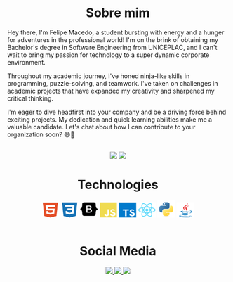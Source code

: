 <div>
	<h1 align="center">Sobre mim</h1>
	<p>
		Hey there, I'm Felipe Macedo, a student bursting with energy and a hunger for adventures in the professional world! I'm on the brink of obtaining my Bachelor's degree in Software Engineering from UNICEPLAC, and I can't wait to bring my passion for technology to a super dynamic corporate environment.
	</p>
	<p>
		Throughout my academic journey, I've honed ninja-like skills in programming, puzzle-solving, and teamwork. I've taken on challenges in academic projects that have expanded my creativity and sharpened my critical thinking.
	</p>
	<p>
		I'm eager to dive headfirst into your company and be a driving force behind exciting projects. My dedication and quick learning abilities make me a valuable candidate. Let's chat about how I can contribute to your organization soon? 😄🚀
	</p>

</div>
<br>
<div align="center">
	<picture>
  		<source
		    srcset="https://github-readme-stats.vercel.app/api?username=Zuk3s&show_icons=true&theme=dark&icon_color=F2C53D&ring_color=F2C53D&rank_icon=github"
		    media="(prefers-color-scheme: dark)"
		/>
		<source
		    srcset="https://github-readme-stats.vercel.app/api?username=Zuk3s&show_icons=true&title_color=000000&icon_color=3E7BAC&ring_color=3E7BAC&rank_icon=github"
		    media="(prefers-color-scheme: light), (prefers-color-scheme: no-preference)"
		/>
		  <img height="190px" src="https://github-readme-stats.vercel.app/api?username=Zuk3s&show_icons=true" />
	</picture>
	<picture>
  		<source
		    srcset="https://github-readme-stats.vercel.app/api/top-langs/?username=Zuk3s&show_icons=true&theme=dark&size_weight=0.5&count_weight=0.5&langs_count=5&layout=donut&exclude_repo=The-Creed-Of-Gods-Game"
		    media="(prefers-color-scheme: dark)"
		/>
		<source
		    srcset="https://github-readme-stats.vercel.app/api/top-langs/?username=Zuk3s&show_icons=true&size_weight=0.5&count_weight=0.5&langs_count=5&layout=donut&title_color=000000&exclude_repo=The-Creed-Of-Gods-Game"
		    media="(prefers-color-scheme: light), (prefers-color-scheme: no-preference)"
		/>
		  <img height="190px" src="https://github-readme-stats.vercel.app/api/top-langs/?username=Zuk3s&size_weight=0&count_weight=1&langs_count=5&layout=donut&exclude_repo=The-Creed-Of-Gods-Game"/>
	</picture>
</div>
		
<div align="center">
	<h1> Technologies </h1>
	<img alt="Zuk3s-HTML" height="35" width="40" src="https://raw.githubusercontent.com/devicons/devicon/master/icons/html5/html5-plain.svg">
	<img alt="Zuk3s-CSS" height="35" width="40" src="https://raw.githubusercontent.com/devicons/devicon/master/icons/css3/css3-plain.svg">
	<img alt="Zuk3s-CSS" height="39" width="40" src="https://raw.githubusercontent.com/devicons/devicon/master/icons/bootstrap/bootstrap-plain.svg">
	<img alt="Zuk3s-Js" height="35" width="40" src="https://raw.githubusercontent.com/devicons/devicon/master/icons/javascript/javascript-plain.svg">
	<img alt="Zuk3s-Ts" height="35" width="40" src="https://raw.githubusercontent.com/devicons/devicon/master/icons/typescript/typescript-plain.svg">
	<img alt="Zukes-React" height="35" width="40" src="https://raw.githubusercontent.com/devicons/devicon/master/icons/react/react-original.svg">
	<img alt="Zuk3s-Python" height="39" width="40" src="https://raw.githubusercontent.com/devicons/devicon/master/icons/python/python-original.svg">
	<img alt="Zuk3s-Java" height="35" width="40" src="https://raw.githubusercontent.com/devicons/devicon/master/icons/java/java-original.svg">
</div>

<br>

<div align="center">
	<h1> Social Media </h1>
	<a href="https://www.instagram.com/felipe_mac14" target="_blank">
		<img src="https://img.shields.io/badge/-Instagram-%23E4405F?style=for-the-badge&logo=instagram&logoColor=white" target="_blank">
	</a>
	<a href="mailto:felipe.macedo2908@gmail.com">
		<img src="https://img.shields.io/badge/-Gmail-%23333?style=for-the-badge&logo=gmail&logoColor=white" target="_blank">
	</a>
	<a href="https://www.linkedin.com/in/felipe-macedo-31b26a235/" target="_blank">
		<img src="https://img.shields.io/badge/-LinkedIn-%230077B5?style=for-the-badge&logo=linkedin&logoColor=white" target="_blank">
	</a> 
</div>  
  
